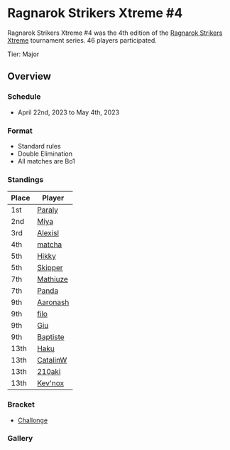 # Ragnarok Strikers Xtreme #4

Ragnarok Strikers Xtreme #4 was the 4th edition of the [Ragnarok Strikers Xtreme](ragnaxmain.md) tournament series.
46 players participated.

Tier: Major

## Overview

### Schedule
- April 22nd, 2023 to May 4th, 2023

### Format
- Standard rules
- Double Elimination
- All matches are Bo1

### Standings

|Place|Player|
|-|-|
|1st|[Paraly](../..//players/japanese/paraly.md)|
|2nd|[Miya](../..//players/japanese/miya.md)|
|3rd|[Alexisl](../..//players/french/alexisl.md)|
|4th|[matcha](../..//players/chinese/matcha.md)|
|5th|[Hikky](../..//players/brazilian/hikky.md)|
|5th|[Skipper](../..//players/austrian/skipper.md)|
|7th|[Mathiuze](../..//players/french/mathiuze.md)|
|7th|[Panda](../..//players/brazilian/panda.md)|
|9th|[Aaronash](../..//players/italian/aaronash.md)|
|9th|[filo](../..//players/italian/filo.md)|
|9th|[Giu](../..//players/italian/giu.md)|
|9th|[Baptiste](../..//players/french/baptiste.md)|
|13th|[Haku](../..//players/german/haku.md)|
|13th|[CatalinW](../..//players/romanian/catalinw.md)|
|13th|[210aki](../..//players/french/210aki.md)|
|13th|[Kev'nox](../..//players/french/kevnox.md)|

### Bracket
- [Challonge](https://challonge.com/53cuhqym)

### Gallery
